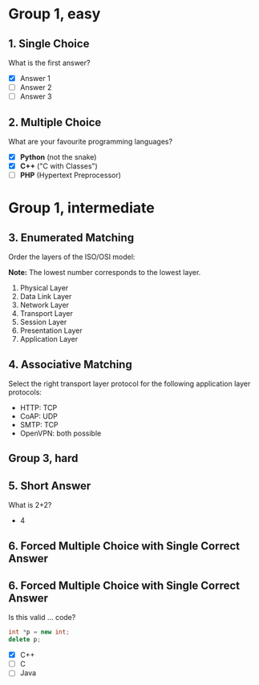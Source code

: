 # Group 1, easy

## 1. Single Choice

What is the first answer?

- [x] Answer 1
- [ ] Answer 2
- [ ] Answer 3

## 2. Multiple Choice

What are your favourite programming languages? <!-- @shuffle=false @numbering=123 -->

- [x] **Python** (not the snake)
- [x] **C++** ("C with Classes")
- [ ] **PHP** (Hypertext Preprocessor)

# Group 1, intermediate

## 3. Enumerated Matching

Order the layers of the ISO/OSI model:

**Note:** The lowest number corresponds to the lowest layer.

1. Physical Layer
2. Data Link Layer
3. Network Layer
4. Transport Layer
5. Session Layer
6. Presentation Layer
7. Application Layer

## 4. Associative Matching

Select the right transport layer protocol for the following application layer protocols:

- HTTP: TCP
- CoAP: UDP
- SMTP: TCP
- OpenVPN: both possible

## Group 3, hard

## 5. Short Answer

What is 2+2?

- 4

## 6. Forced Multiple Choice with Single Correct Answer

## 6. Forced Multiple Choice with Single Correct Answer

Is this valid ... code? <!-- @force_multi=true -->

```cpp
int *p = new int;
delete p;
```

- [x] C++
- [ ] C
- [ ] Java